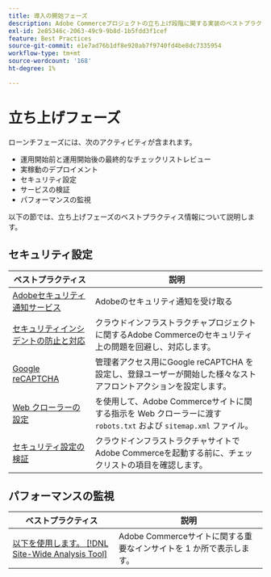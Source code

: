 ```yaml
---
title: 導入の開始フェーズ
description: Adobe Commerceプロジェクトの立ち上げ段階に関する実装のベストプラクティスについて説明します。
exl-id: 2e85346c-2063-49c9-9b8d-1b5fdd3f1cef
feature: Best Practices
source-git-commit: e1e7ad76b1df8e920ab7f9740fd4be8dc7335954
workflow-type: tm+mt
source-wordcount: '168'
ht-degree: 1%

---
```


# 立ち上げフェーズ

ローンチフェーズには、次のアクティビティが含まれます。

- 運用開始前と運用開始後の最終的なチェックリストレビュー
- 実稼動のデプロイメント
- セキュリティ設定
- サービスの検証
- パフォーマンスの監視

以下の節では、立ち上げフェーズのベストプラクティス情報について説明します。

## セキュリティ設定

| ベストプラクティス | 説明 |
|------------------------------------------------------------------------------------------------------------------------------------|---------------------------------------------------------------------------------------------------------------|
| [Adobeセキュリティ通知サー&#x200B;ビス](https://www.adobe.com/subscription/adbeSecurityNotifications.html) | Adobeのセキュリティ通知を受け取る |
| [セキュリティインシデントの防止と対応](prevent-respond-security-incident.md) | クラウドインフラストラクチャプロジェクトに関するAdobe Commerceのセキュリティ上の問題を回避し、対応します。 |
| [Google reCAPTCHA](https://experienceleague.adobe.com/docs/commerce-admin/systems/security/captcha/security-google-recaptcha.html) | 管理者アクセス用にGoogle reCAPTCHA を設定し、登録ユーザーが開始した様々なストアフロントアクションを設定します。 |
| [Web クローラーの設定](robots-txt.md) | を使用して、Adobe Commerceサイトに関する指示を Web クローラーに渡す `robots.txt` および `sitemap.xml` ファイル。 |
| [セキュリティ設定の検証](https://experienceleague.adobe.com/docs/commerce-cloud-service/user-guide/launch/checklist.html) | クラウドインフラストラクチャサイトでAdobe Commerceを起動する前に、チェックリストの項目を確認します。 |

## パフォーマンスの監視

| ベストプラクティス | 説明 |
|------------------------------------------------------------------------------------------------------------------------------------------------|----------------------------------------------------------------------|
| [以下を使用します。 [!DNL Site-Wide Analysis Tool]](../../../tools/site-wide-analysis-tool/intro.md#integrations-with-other-adobe-commerce-support-tools) | Adobe Commerceサイトに関する重要なインサイトを 1 か所で表示します。 |
